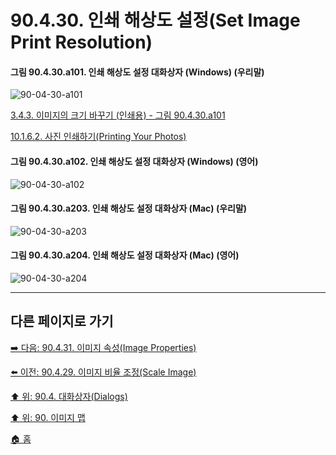 # 90.4.30. 인쇄 해상도 설정(Set Image Print Resolution)

<a id="90-04-30-a101"></a>

#### 그림 90.4.30.a101. 인쇄 해상도 설정 대화상자 (Windows) (우리말)
![90-04-30-a101](https://github.com/wonder13662/gimp/assets/15767104/6f4138fe-b944-4a86-bd46-9b30ddd4181c)

[3.4.3. 이미지의 크기 바꾸기 (인쇄용) - 그림 90.4.30.a101](./03-04-03-change-the-size-of-an-image-for-print.md#90-04-30-a101)

[10.1.6.2. 사진 인쇄하기(Printing Your Photos)](./10-01-06-02-printing_your_photos.md#90-04-30-a101)

<a id="90-04-30-a102"></a>

#### 그림 90.4.30.a102. 인쇄 해상도 설정 대화상자 (Windows) (영어)
![90-04-30-a102](https://github.com/wonder13662/gimp/assets/15767104/7c8b8859-b03d-46c6-bc81-1919f15bea7e)

<a id="90-04-30-a203"></a>

#### 그림 90.4.30.a203. 인쇄 해상도 설정 대화상자 (Mac) (우리말)
![90-04-30-a203](https://github.com/wonder13662/gimp/assets/15767104/6d53a0e4-6a99-4011-9094-f2c42a7471d1)

<a id="90-04-30-a204"></a>

#### 그림 90.4.30.a204. 인쇄 해상도 설정 대화상자 (Mac) (영어)
![90-04-30-a204](https://github.com/wonder13662/gimp/assets/15767104/b3c02cfc-7e8d-4bc7-826c-4519770070d1)

***

## 다른 페이지로 가기

[➡️ 다음: 90.4.31. 이미지 속성(Image Properties)](./90-04-0031-image_properties.md)

[⬅️ 이전: 90.4.29. 이미지 비율 조정(Scale Image)](./90-04-0029-scale_image.md)

[⬆️ 위: 90.4. 대화상자(Dialogs)](./90-04-0000-dialogs.md)

[⬆️ 위: 90. 이미지 맵](./90-00-image-map.md)

[🏠 홈](./00-home.md)

